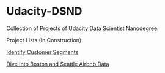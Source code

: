 # Udacity-DSND
Collection of Projects of Udacity Data Scientist Nanodegree.

Project Lists (In Construction):

[Identify Customer Segments](https://github.com/wenshihao1993/Udacity-DSND/tree/master/Unsupervised%20Learning/Unsupervised%20Learning%20Project)

[Dive Into Boston and Seattle Airbnb Data](https://github.com/wenshihao1993/Udacity-DSND/tree/master/Introduction_to_data_science)
